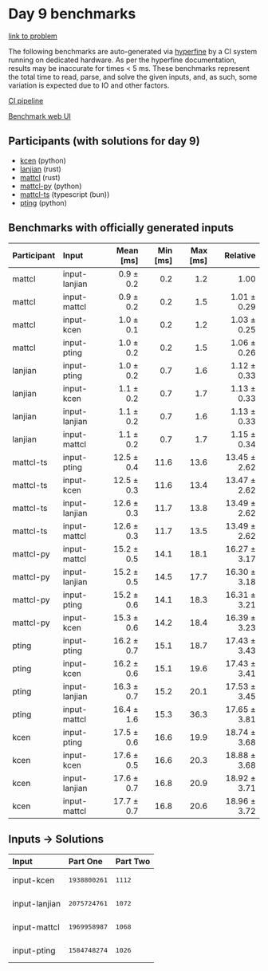 # Day 9 benchmarks

[link to problem](https://adventofcode.com/2023/day/9)

The following benchmarks are auto-generated via
[hyperfine](https://github.com/sharkdp/hyperfine) by a CI system running on
dedicated hardware. As per the hyperfine documentation, results may be
inaccurate for times < 5 ms. These benchmarks represent the total time to read,
parse, and solve the given inputs, and, as such, some variation is expected due
to IO and other factors.

[CI pipeline](http://ci.papercode.net:8080/teams/main/pipelines/aoc2023)

[Benchmark web UI](https://aoc.ancalagon.black)


## Participants (with solutions for day 9)

- [kcen](https://github.com/kcen/aoc2023) (python)
- [lanjian](https://github.com/lanjian/aoc-2023) (rust)
- [mattcl](https://github.com/mattcl/aoc2023) (rust)
- [mattcl-py](https://github.com/mattcl/aoc2023-py) (python)
- [mattcl-ts](https://github.com/mattcl/aoc2023-js) (typescript (bun))
- [pting](https://github.com/pting/aoc2023) (python)


## Benchmarks with officially generated inputs

| Participant | Input | Mean [ms] | Min [ms] | Max [ms] | Relative |
|:---|:---|---:|---:|---:|---:|
| mattcl | input-lanjian | 0.9 ± 0.2 | 0.2 | 1.2 | 1.00 |
| mattcl | input-mattcl | 0.9 ± 0.2 | 0.2 | 1.5 | 1.01 ± 0.29 |
| mattcl | input-kcen | 1.0 ± 0.1 | 0.2 | 1.2 | 1.03 ± 0.25 |
| mattcl | input-pting | 1.0 ± 0.2 | 0.2 | 1.5 | 1.06 ± 0.26 |
| lanjian | input-pting | 1.0 ± 0.2 | 0.7 | 1.6 | 1.12 ± 0.33 |
| lanjian | input-kcen | 1.1 ± 0.2 | 0.7 | 1.7 | 1.13 ± 0.33 |
| lanjian | input-lanjian | 1.1 ± 0.2 | 0.7 | 1.6 | 1.13 ± 0.33 |
| lanjian | input-mattcl | 1.1 ± 0.2 | 0.7 | 1.7 | 1.15 ± 0.34 |
| mattcl-ts | input-pting | 12.5 ± 0.4 | 11.6 | 13.6 | 13.45 ± 2.62 |
| mattcl-ts | input-kcen | 12.5 ± 0.3 | 11.6 | 13.4 | 13.47 ± 2.62 |
| mattcl-ts | input-lanjian | 12.6 ± 0.3 | 11.7 | 13.8 | 13.49 ± 2.62 |
| mattcl-ts | input-mattcl | 12.6 ± 0.3 | 11.7 | 13.5 | 13.49 ± 2.62 |
| mattcl-py | input-mattcl | 15.2 ± 0.5 | 14.1 | 18.1 | 16.27 ± 3.17 |
| mattcl-py | input-lanjian | 15.2 ± 0.5 | 14.5 | 17.7 | 16.30 ± 3.18 |
| mattcl-py | input-pting | 15.2 ± 0.6 | 14.1 | 18.3 | 16.31 ± 3.21 |
| mattcl-py | input-kcen | 15.3 ± 0.6 | 14.2 | 18.4 | 16.39 ± 3.23 |
| pting | input-pting | 16.2 ± 0.7 | 15.1 | 18.7 | 17.43 ± 3.43 |
| pting | input-kcen | 16.2 ± 0.6 | 15.1 | 19.6 | 17.43 ± 3.41 |
| pting | input-lanjian | 16.3 ± 0.7 | 15.2 | 20.1 | 17.53 ± 3.45 |
| pting | input-mattcl | 16.4 ± 1.6 | 15.3 | 36.3 | 17.65 ± 3.81 |
| kcen | input-pting | 17.5 ± 0.6 | 16.6 | 19.9 | 18.74 ± 3.68 |
| kcen | input-kcen | 17.6 ± 0.5 | 16.6 | 20.3 | 18.88 ± 3.68 |
| kcen | input-lanjian | 17.6 ± 0.7 | 16.8 | 20.9 | 18.92 ± 3.71 |
| kcen | input-mattcl | 17.7 ± 0.7 | 16.8 | 20.6 | 18.96 ± 3.72 |


## Inputs -> Solutions

| Input | Part One | Part Two |
|:---|:---|:---|
|input-kcen|<pre>1938800261</pre>|<pre>1112</pre>|
|input-lanjian|<pre>2075724761</pre>|<pre>1072</pre>|
|input-mattcl|<pre>1969958987</pre>|<pre>1068</pre>|
|input-pting|<pre>1584748274</pre>|<pre>1026</pre>|